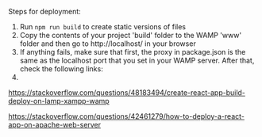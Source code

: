 Steps for deployment:
1. Run `npm run build` to create static versions of files
2. Copy the contents of your project 'build' folder to the WAMP 'www' folder and then go to http://localhost/ in your browser
3. If anything fails, make sure that first, the proxy in package.json is the same as the localhost port that you set in your WAMP server. After that, check the following links:
4. 
https://stackoverflow.com/questions/48183494/create-react-app-build-deploy-on-lamp-xampp-wamp

https://stackoverflow.com/questions/42461279/how-to-deploy-a-react-app-on-apache-web-server

